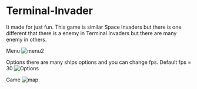 # Terminal-Invader
 It made for just fun. This game is similar Space Invaders but there is one different that there is a enemy in Terminal Invaders but there are many enemy in others.

Menu
![menu2](https://user-images.githubusercontent.com/73202042/151682780-81bb23d2-0759-4ec6-b132-e033ff4533cc.PNG)

Options
there are many ships options and you can change fps. Default fps = 30
![Options](https://user-images.githubusercontent.com/73202042/151682788-f5aef7fa-96db-4941-8522-72b33e828ac1.PNG)

Game
![map](https://user-images.githubusercontent.com/73202042/151682791-65d8d3d2-fe23-40c6-b403-71b39cebdbd1.PNG)
